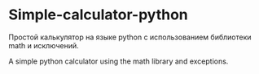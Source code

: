 # Simple-calculator-python
Простой калькулятор на языке python с использованием библиотеки math и исключений.

A simple python calculator using the math library and exceptions.
